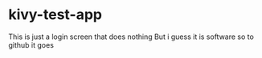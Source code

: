 # kivy-test-app
This is just a login screen that does nothing
But i guess it is software
so to github it goes
